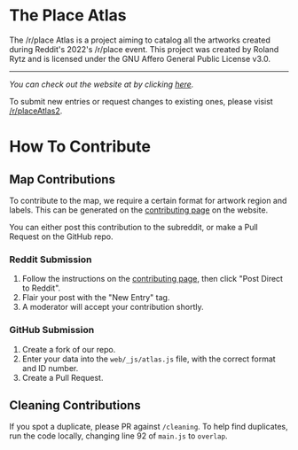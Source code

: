 # The Place Atlas
The /r/place Atlas is a project aiming to catalog all the artworks created during Reddit's 2022's /r/place event.
This project was created by Roland Rytz and is licensed under the GNU Affero General Public License v3.0.

---

*You can check out the website at by clicking [here](https://place-atlas.stefanocoding.me/).*

To submit new entries or request changes to existing ones, please visist [/r/placeAtlas2](https://www.reddit.com/r/placeAtlas2/).

# How To Contribute

## Map Contributions

To contribute to the map, we require a certain format for artwork region and labels. This can be generated on the [contributing page](/index.html?mode=draw) on the website.

You can either post this contribution to the subreddit, or make a Pull Request on the GitHub repo.

### Reddit Submission

1. Follow the instructions on the [contributing page](/index.html?mode=draw), then click "Post Direct to Reddit".
2. Flair your post with the "New Entry" tag.
3. A moderator will accept your contribution shortly.

### GitHub Submission

1. Create a fork of our repo.
2. Enter your data into the `web/_js/atlas.js` file, with the correct format and ID number.
3. Create a Pull Request.

## Cleaning Contributions

If you spot a duplicate, please PR against `/cleaning`. To help find duplicates, run the code locally, changing line 92 of `main.js` to `overlap`.
